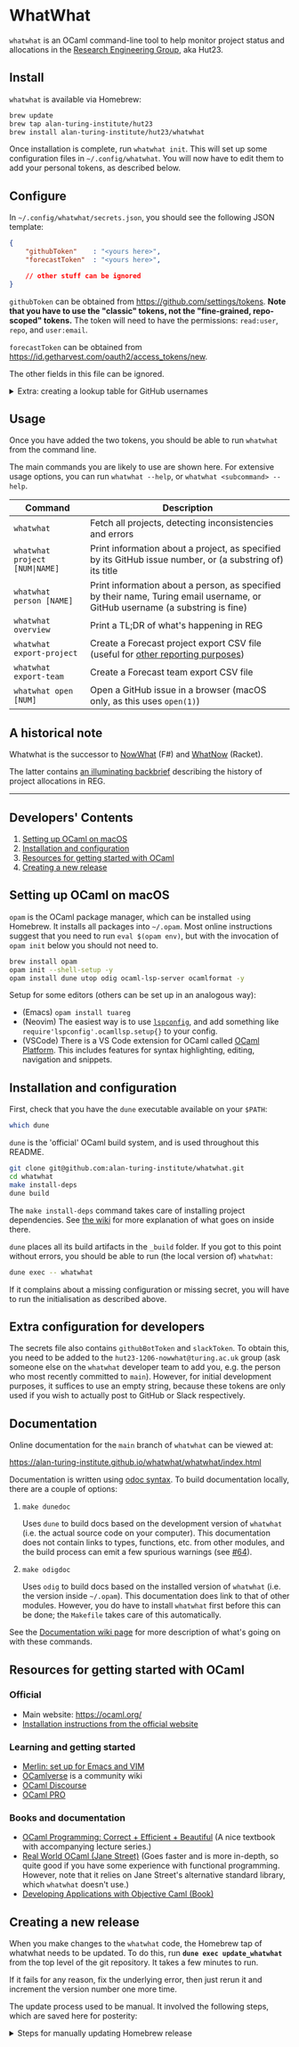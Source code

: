 # WhatWhat

`whatwhat` is an OCaml command-line tool to help monitor project status and allocations in the [Research Engineering Group](https://www.turing.ac.uk/research-engineering), aka Hut23.

## Install

`whatwhat` is available via Homebrew:

```sh
brew update
brew tap alan-turing-institute/hut23
brew install alan-turing-institute/hut23/whatwhat
```

Once installation is complete, run `whatwhat init`.
This will set up some configuration files in `~/.config/whatwhat`.
You will now have to edit them to add your personal tokens, as described below.

## Configure

In `~/.config/whatwhat/secrets.json`, you should see the following JSON template:

```json
{
    "githubToken"    : "<yours here>",
    "forecastToken"  : "<yours here>",

    // other stuff can be ignored
}
```

`githubToken` can be obtained from https://github.com/settings/tokens.
**Note that you have to use the "classic" tokens, not the "fine-grained, repo-scoped" tokens.**
The token will need to have the permissions: `read:user`, `repo`, and `user:email`.

`forecastToken` can be obtained from https://id.getharvest.com/oauth2/access_tokens/new.

The other fields in this file can be ignored.

<details><summary>Extra: creating a lookup table for GitHub usernames</summary>

`whatwhat` attempts to match people's full names on Forecast with GitHub usernames using some heuristics.
It is generally quite successful at doing this, but there are a few edge cases where people's GitHub profiles do not have enough data.
To see what `whatwhat`'s automatic username detection is doing, you can run `whatwhat dump-users`.

If you find that the automatic detection for a person is wrong or missing, you can override it by manually add a mapping inside the file `~/.config/whatwhat/users`.
Each line in this file should look like:

    {Full name on Forecast}:{GitHub username}

(without the curly braces).
</details>

## Usage

Once you have added the two tokens, you should be able to run `whatwhat` from the command line.

The main commands you are likely to use are shown here.
For extensive usage options, you can run `whatwhat --help`, or `whatwhat <subcommand> --help`.

| Command | Description |
| ------  | ----------- |
| `whatwhat` | Fetch all projects, detecting inconsistencies and errors |
| `whatwhat project [NUM\|NAME]` | Print information about a project, as specified by its GitHub issue number, or (a substring of) its title |
| `whatwhat person [NAME]` | Print information about a person, as specified by their name, Turing email username, or GitHub username (a substring is fine) |
| `whatwhat overview` | Print a TL;DR of what's happening in REG |
| `whatwhat export-project` | Create a Forecast project export CSV file (useful for [other reporting purposes](https://github.com/alan-turing-institute/Hut23/issues/1354)) |
| `whatwhat export-team` | Create a Forecast team export CSV file |
| `whatwhat open [NUM]` | Open a GitHub issue in a browser (macOS only, as this uses `open(1)`) |

## A historical note

Whatwhat is the successor to [NowWhat](https://github.com/alan-turing-institute/nowwhat) (F#) and [WhatNow](https://github.com/alan-turing-institute/whatnow) (Racket).

The latter contains [an illuminating backbrief](https://github.com/alan-turing-institute/whatnow/blob/main/backbrief/backbrief.org) describing the history of project allocations in REG.

----------------------------------------------------------

## Developers' Contents

1. [Setting up OCaml on macOS](#setting-up-ocaml-on-macos)
1. [Installation and configuration](#installation-and-configuration)
1. [Resources for getting started with OCaml](#resources-for-getting-started-with-ocaml)
1. [Creating a new release](#creating-a-new-release)

## Setting up OCaml on macOS

`opam` is the OCaml package manager, which can be installed using Homebrew.
It installs all packages into `~/.opam`.
Most online instructions suggest that you need to run `eval $(opam env)`, but with the invocation of `opam init` below you should not need to.

```sh
brew install opam
opam init --shell-setup -y
opam install dune utop odig ocaml-lsp-server ocamlformat -y
```

Setup for some editors (others can be set up in an analogous way):

 - (Emacs) `opam install tuareg`
 - (Neovim) The easiest way is to use
   [`lspconfig`](https://github.com/neovim/nvim-lspconfig), and add something like
   `require'lspconfig'.ocamllsp.setup{}` to your config.
 - (VSCode) There is a VS Code extension for OCaml called [OCaml Platform](https://marketplace.visualstudio.com/items?itemName=ocamllabs.ocaml-platform). This includes features for syntax highlighting, editing, navigation and snippets. 

## Installation and configuration

First, check that you have the `dune` executable available on your `$PATH`:

```sh
which dune
```

`dune` is the 'official' OCaml build system, and is used throughout this README.

```sh
git clone git@github.com:alan-turing-institute/whatwhat.git
cd whatwhat
make install-deps
dune build
```

The `make install-deps` command takes care of installing project dependencies.
See [the wiki]( https://github.com/alan-turing-institute/whatwhat/wiki/Installing-dependencies) for more explanation of what goes on inside there.

`dune` places all its build artifacts in the `_build` folder.
If you got to this point without errors, you should be able to run (the local version of) `whatwhat`:

```sh
dune exec -- whatwhat
```

If it complains about a missing configuration or missing secret, you will have to run the initialisation as described above.

## Extra configuration for developers

The secrets file also contains `githubBotToken` and `slackToken`.
To obtain this, you need to be added to the `hut23-1206-nowwhat@turing.ac.uk` group (ask someone else on the `whatwhat` developer team to add you, e.g. the person who most recently committed to `main`).
However, for initial development purposes, it suffices to use an empty string, because these tokens are only used if you wish to actually post to GitHub or Slack respectively.

## Documentation

Online documentation for the `main` branch of `whatwhat` can be viewed at:

https://alan-turing-institute.github.io/whatwhat/whatwhat/index.html

Documentation is written using [odoc syntax](https://ocaml.github.io/odoc/).
To build documentation locally, there are a couple of options:
1. `make dunedoc`

   Uses `dune` to build docs based on the development version of `whatwhat` (i.e. the actual source code on your computer).
   This documentation does not contain links to types, functions, etc. from other modules, and the build process can emit a few spurious warnings
   (see [#64](https://github.com/alan-turing-institute/whatwhat/issues/64)).

2. `make odigdoc`

   Uses `odig` to build docs based on the installed version of `whatwhat` (i.e. the version inside `~/.opam`).
   This documentation does link to that of other modules.
   However, you do have to install `whatwhat` first before this can be done; the `Makefile` takes care of this automatically.

See the [Documentation wiki page](https://github.com/alan-turing-institute/whatwhat/wiki/Documentation) for more description of what's going on with these commands.

## Resources for getting started with OCaml

### Official

- Main website: https://ocaml.org/
- [Installation instructions from the official website](https://ocaml.org/docs/up-and-running)

### Learning and getting started

- [Merlin: set up for Emacs and VIM](https://ocaml.github.io/merlin/)
- [OCamlverse](https://ocamlverse.github.io/) is a community wiki
- [OCaml Discourse](https://discuss.ocaml.org/)
- [OCaml PRO](https://ocamlpro.com/)

### Books and documentation

- [OCaml Programming: Correct + Efficient + Beautiful](https://cs3110.github.io/textbook/cover.html)
  (A nice textbook with accompanying lecture series.)
- [Real World OCaml (Jane Street)](https://dev.realworldocaml.org/index.html)
  (Goes faster and is more in-depth, so quite good if you have some experience with functional programming.
  However, note that it relies on Jane Street's alternative standard library, which `whatwhat` doesn't use.)
- [Developing Applications with Objective Caml (Book)](https://caml.inria.fr/pub/docs/oreilly-book/html/index.html) 

## Creating a new release

When you make changes to the `whatwhat` code, the Homebrew tap of whatwhat needs to be updated.
To do this, run **`dune exec update_whatwhat`** from the top level of the git repository.
It takes a few minutes to run.

If it fails for any reason, fix the underlying error, then just rerun it and increment the version number one more time.

The update process used to be manual. It involved the following steps, which are saved here for posterity:

<details>
<summary>Steps for manually updating Homebrew release</summary>

1. Update the `version` in the `dune-project` file and commit that.
1. Create a new git tag using `git tag -a vX.Y.Z -m vX.Y.Z` (replace X, Y, Z with the appropriate numbers.
1. To push the tag to the repo, run `git push` followed by `git push --tags`
1. Edit the `whatwhat.rb` file in the [homebrew-hut23](https://github.com/alan-turing-institute/homebrew-hut23/) repo. In this instance, you only need to edit the line beginning `url "...", tag "vX.Y.Z", revision "..."`.
   Change the `tag` string to the new version number, and replace the revision string with the *full* git commit SHA corresponding to the tag you just added. You can obtain this from the output of `git log`.
    <img src="https://github.com/alan-turing-institute/whatwhat/assets/22414895/8db017b3-74d1-4644-b3d0-9aa2e1551281" alt="Commit SHA" />  
    This single step used to be done via a GitHub Action. The action yaml has since been removed from the repository, but you can see the [file in a previous commit here](https://github.com/alan-turing-institute/whatwhat/blob/68ebc36d55864baccaedab7ea928ad722493907a/.github/workflows/bump-brew-formula.yaml).
1. In the terminal navigate to a custom directory. You now need to type `brew update` to make sure you have the latest `whatwhat` formula. If you already have `whatwhat` brew installed, you'll need to uninstall it `brew uninstall whatwhat`. Then type
      ```sh
      brew install --build-bottle --verbose whatwhat
      brew bottle whatwhat --no-rebuild
      ```
   This will create a bottle (a prebuilt binary) in that directory and will print a new `bottle do` block to your terminal
1. Copy that code snippet, go to the [ruby file](https://github.com/alan-turing-institute/homebrew-hut23/blob/main/whatwhat.rb) in the [homebrew-hut23](https://github.com/alan-turing-institute/homebrew-hut23/) and paste it to overwrite the previous `bottle do` instructions.
1. Commit the changes to main
1. Rename the bottle file to remove one of the dashes (i.e. from `whatwhat--` to `whatwhat-`)
1. Going back to the [whatwhat repo](https://github.com/alan-turing-institute/whatwhat/) go to releases -> tags tab and click on the latest tag.
1. Click create release from tag
1. Upload the binary from your computer
1. Click 'publish release'
1. Copy the url of the release and paste this as the first line within `bottle do` in the [ruby file](https://github.com/alan-turing-institute/homebrew-hut23/blob/main/whatwhat.rb), in the form of `root_url "https://github.com/alan-turing-institute/whatwhat/releases/download/<VERSION>"`. Note this should be the same as the url, but with 'download' rather than 'tag'. Make sure you commit this change.
1. This should now work - users will now be able to `brew install` the latest version of Whatwhat.
</details>
